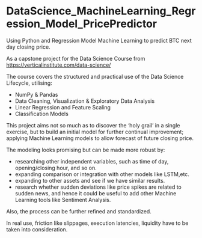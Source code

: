 # DataScience_MachineLearning_Regression_Model_PricePredictor
Using Python and Regression Model Machine Learning to predict BTC next day closing price.


As a capstone project for the Data Science Course from 
https://verticalinstitute.com/data-science/

The course covers the structured and practical use of the Data Science Lifecycle, utilising:
- NumPy & Pandas
- Data Cleaning, Visualization & Exploratory Data Analysis
- Linear Regression and Feature Scaling
- Classification Models

This project aims not so much as to discover the ‘holy grail’ in a single exercise, but
to build an initial model for further continual improvement; applying Machine
Learning models to allow forecast of future closing price.

The modeling looks promising but can be made more robust by:
- researching other independent variables, such as time of day, opening/closing hour, and so on.
- expanding comparison or integration with other models like LSTM,etc.
- expanding to other assets and see if we have similar results.
- research whether sudden deviations like price spikes are related to sudden news, and hence it
could be useful to add other Machine Learning tools like Sentiment Analysis.

Also, the process can be further refined and standardized.

In real use, friction like slippages, execution latencies, liquidity have to be taken into consideration.
